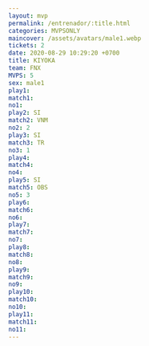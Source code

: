 ```yaml
---
layout: mvp
permalink: /entrenador/:title.html
categories: MVPSONLY
maincover: /assets/avatars/male1.webp
tickets: 2
date: 2020-08-29 10:29:20 +0700
title: KIYOKA
team: FNX
MVPS: 5
sex: male1
play1: 
match1: 
no1: 
play2: SI
match2: VNM
no2: 2
play3: SI
match3: TR
no3: 1
play4: 
match4: 
no4: 
play5: SI
match5: OBS
no5: 3
play6: 
match6: 
no6: 
play7: 
match7: 
no7: 
play8: 
match8: 
no8: 
play9: 
match9: 
no9: 
play10: 
match10: 
no10: 
play11: 
match11: 
no11:
---
```

